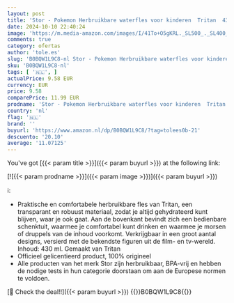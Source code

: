 ```yaml
---
layout: post
title: 'Stor - Pokemon Herbruikbare waterfles voor kinderen  Tritan  430 ml'
date: 2024-10-10 22:40:24
image: 'https://m.media-amazon.com/images/I/41To+O5gKRL._SL500_._SL400_.jpg'
comments: true
category: ofertas
author: 'tole.es'
slug: 'B0BQW1L9C8-nl Stor - Pokemon Herbruikbare waterfles voor kinderen Tritan...'
sku: 'B0BQW1L9C8-nl'
tags: [ '🇳🇱', ]
actualPrice: 9.58 EUR
currency: EUR
price: 9.58
comparePrice: 11.99 EUR
prodname: 'Stor - Pokemon Herbruikbare waterfles voor kinderen  Tritan  430 ml'
country: 'nl'
flag: '🇳🇱'
brand: ''
buyurl: 'https://www.amazon.nl/dp/B0BQW1L9C8/?tag=tolees0b-21'
descuento: '20.10'
average: '11.07125'
---
```


You've got [{{< param title >}}]({{< param buyurl >}}) at the following link:

[![{{< param prodname >}}]({{< param image >}})]({{< param buyurl >}})

ℹ️:

- Praktische en comfortabele herbruikbare fles van Tritan, een transparant en robuust materiaal, zodat je altijd gehydrateerd kunt blijven, waar je ook gaat. Aan de bovenkant bevindt zich een bedienbare schenktuit, waarmee je comfortabel kunt drinken en waarmee je morsen of druppels van de inhoud voorkomt. Verkrijgbaar in een groot aantal designs, versierd met de bekendste figuren uit de film- en tv-wereld. Inhoud: 430 ml. Gemaakt van Tritan
- Officieel gelicentieerd product, 100% origineel
- Alle producten van het merk Stor zijn herbruikbaar, BPA-vrij en hebben de nodige tests in hun categorie doorstaan om aan de Europese normen te voldoen.

[🛒 Check the deal!!]({{< param buyurl >}})
{{<world>}}B0BQW1L9C8{{</world>}}
